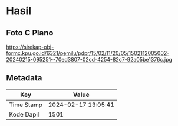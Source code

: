 # Hasil

## Foto C Plano

https://sirekap-obj-formc.kpu.go.id/6321/pemilu/pdpr/15/02/11/20/05/1502112005002-20240215-095251--70ed3807-02cd-4254-82c7-92a05be1376c.jpg


## Metadata

| Key        | Value               |
| ---------- | ------------------- |
| Time Stamp | 2024-02-17 13:05:41 |
| Kode Dapil | 1501                |



